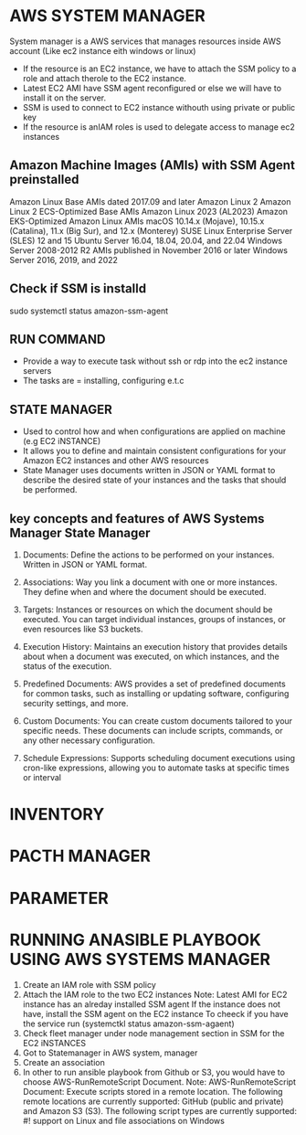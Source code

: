 # AWS SYSTEM MANAGER
System manager is a AWS services that manages resources inside AWS account (Like ec2 instance eith windows or linux)
* If the resource is an EC2 instance, we have to attach the SSM policy to a role and attach therole to the EC2 instance. 
* Latest EC2 AMI have SSM agent reconfigured or else we will have to install it on the server. 
* SSM is used to connect to EC2 instance withouth using private or public key 
* If the resource is anIAM roles is used to delegate access to manage ec2 instances 

## Amazon Machine Images (AMIs) with SSM Agent preinstalled
Amazon Linux Base AMIs dated 2017.09 and later
Amazon Linux 2
Amazon Linux 2 ECS-Optimized Base AMIs
Amazon Linux 2023 (AL2023)
Amazon EKS-Optimized Amazon Linux AMIs
macOS 10.14.x (Mojave), 10.15.x (Catalina), 11.x (Big Sur), and 12.x (Monterey)
SUSE Linux Enterprise Server (SLES) 12 and 15
Ubuntu Server 16.04, 18.04, 20.04, and 22.04
Windows Server 2008-2012 R2 AMIs published in November 2016 or later
Windows Server 2016, 2019, and 2022

## Check if SSM is installd 
sudo systemctl status amazon-ssm-agent

## RUN COMMAND 
* Provide a way to execute task without ssh or rdp into the ec2 instance servers
* The tasks are = installing, configuring e.t.c 

## STATE MANAGER 
* Used to control how and when configurations are applied on machine (e.g EC2 iNSTANCE)
* It allows you to define and maintain consistent configurations for your Amazon EC2 instances and other AWS resources
* State Manager uses documents written in JSON or YAML format to describe the desired state of your instances and the tasks that should be performed.

## key concepts and features of AWS Systems Manager State Manager
1. Documents:
Define the actions to be performed on your instances.
Written in JSON or YAML format.

2. Associations:
Way you link a document with one or more instances. 
They define when and where the document should be executed.

3. Targets:
Instances or resources on which the document should be executed. 
You can target individual instances, groups of instances, or even resources like S3 buckets.
4. Execution History:
Maintains an execution history that provides details about when a document was executed, on which instances, and the status of the execution.

5. Predefined Documents:
AWS provides a set of predefined documents for common tasks, such as installing or updating software, configuring security settings, and more.

6. Custom Documents:
You can create custom documents tailored to your specific needs. 
These documents can include scripts, commands, or any other necessary configuration.
7. Schedule Expressions:
Supports scheduling document executions using cron-like expressions, allowing you to automate tasks at specific times or interval

# INVENTORY 

# PACTH MANAGER 

# PARAMETER 


# RUNNING ANASIBLE PLAYBOOK USING AWS SYSTEMS MANAGER
1. Create an IAM role with SSM  policy
2. Attach the IAM role to the two EC2 instances
   Note: Latest AMI for EC2 instance has an alreday installed SSM agent
   If the instance does not have, install the SSM agent on the EC2 instance
   To cheeck if you have the service run (systemctkl status amazon-ssm-agaent)
3. Check fleet manager under node management section in SSM for the EC2 iNSTANCES
4. Got to Statemanager in AWS system, manager 
5. Create an association
6. In other to run ansible playbook from Github or S3, you would have to choose AWS-RunRemoteScript Document. 
Note: AWS-RunRemoteScript Document: 
Execute scripts stored in a remote location. The following remote locations are currently supported: GitHub (public and private) and Amazon S3 (S3). The following script types are currently supported: #! support on Linux and file associations on Windows
